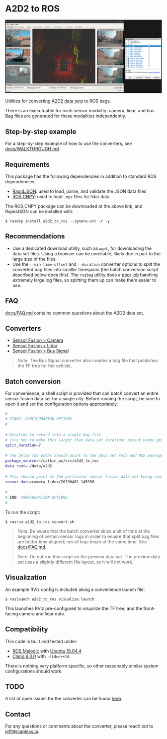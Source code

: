 # A2D2 to ROS

![Dataset visualization](media/a2d2.png "Dataset visualization")

Utilities for converting [A2D2 data sets](https://www.a2d2.audi/) to ROS bags.

There is an executuable for each sensor modality: camera, lidar, and bus. Bag files are generated for these modalities independently.

## Step-by-step example

For a step-by-step example of how to use the converters, see [docs/WALKTHROUGH.md](docs/WALKTHROUGH.md).

## Requirements

This package has the following dependencies in addition to standard ROS dependencies:

* [RapidJSON](https://rapidjson.org/): used to load, parse, and validate the JSON data files
* [ROS CNPY](https://gitlab.com/MaplessAI/external/ros_cnpy): used to load `.npz` files for lidar data

The ROS CNPY package can be downloaded at the above link, and RapidJSON can be installed with:

```console
$ rosdep install a2d2_to_ros --ignore-src -r -y
```

## Recommendations

* Use a dedicated download utility, such as `wget`, for downloading the data set files. Using a browser can be unreliable, likely due in part to the large size of the files.
* Use the `--min-time-offset` and `--duration` converter options to split the converted bag files into smaller timespans (the batch conversion script described below does this). The `rosbag` utility does a [poor job](https://github.com/ros/ros_comm/issues/117) handling extremely large log files, so splitting them up can make them easier to use.

## FAQ

[docs/FAQ.md](docs/FAQ.md) contains common questions about the A2D2 data set.

## Converters

* [Sensor Fusion > Camera](docs/CAMERA_CONVERTER.md)
* [Sensor Fusion > Lidar](docs/LIDAR_CONVERTER.md)
* [Sensor Fusion > Bus Signal](docs/BUS_SIGNAL_CONVERTER.md)

> Note: The Bus Signal converter also creates a bag file that publishes the TF tree for the vehicle.

## Batch conversion

For convenience, a shell script is provided that can batch convert an entire sensor fusion data set for a single city. Before running the script, be sure to open it and set the configuration options appropriately.

```bash
#
# START: CONFIGURATION OPTIONS
#

# Duration to record into a single bag file
# (try not to make this larger than data_set_duration; output names get confusing otherwise)
split_duration=7

# The below two paths should point to the data set root and ROS package
package_source=~/catkin_ws/src/a2d2_to_ros
data_root=~/data/a2d2

# This should point to the particular sensor fusion data set being converted
sensor_data=camera_lidar/20190401_145936

#
# END: CONFIGURATION OPTIONS
#
```

To run the script:

```console
$ rosrun a2d2_to_ros convert.sh
```

> Note: Be aware that the batch converter skips a bit of time at the beginning of certain sensor logs in order to enusre that split bag files are better time aligned; not all logs begin at the same time. See [docs/FAQ.md](docs/FAQ.md).

> Note: Do not run this script on the preview data set. The preview data set uses a slightly different file layout, so it will not work.

## Visualization

An example RViz config is included along a convenience launch file:

```console
$ roslaunch a2d2_to_ros visualize.launch
```

This launches RViz pre-configured to visualize the TF tree, and the front-facing camera and lidar data.

## Compatibility

This code is built and tested under:

* [ROS Melodic](https://wiki.ros.org/melodic) with [Ubuntu 18.04.4](http://releases.ubuntu.com/18.04/)
* [Clang 6.0.0](https://releases.llvm.org/6.0.0/tools/clang/docs/ReleaseNotes.html) with `-std=c++14`

There is nothing very platform specific, so other reasonably similar system configurations should work.

## TODO

A list of open issues for the converter can be found [here](https://gitlab.com/MaplessAI/external/a2d2_to_ros/-/issues).

## Contact

For any questions or comments about the converter, please reach out to <jeff@mapless.ai>.
